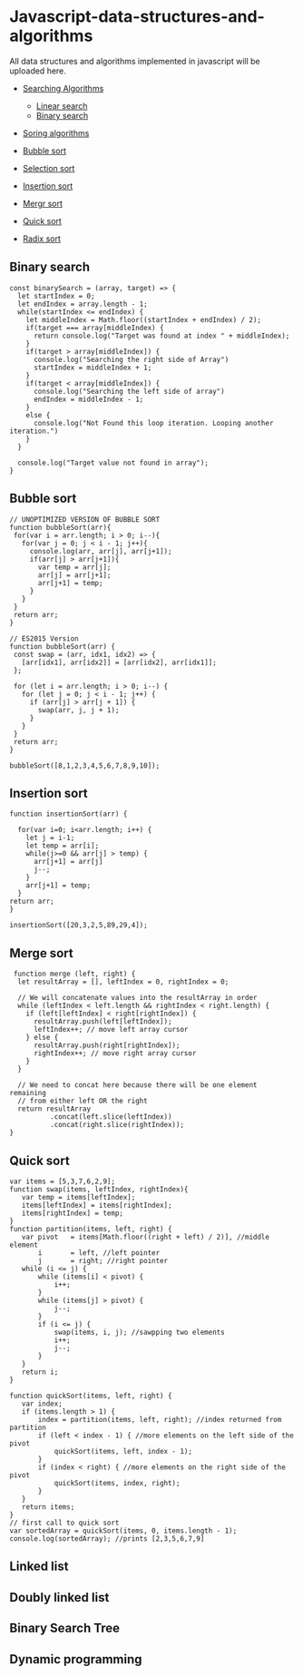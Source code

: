 # Javascript-data-structures-and-algorithms

 All data structures and algorithms implemented in javascript will be uploaded here.

 - [Searching Algorithms](#searching-algoorithms)
    * [Linear search](#linear-search)
    * [Binary search](#binary-search) 
    
 - [Soring algorithms](#sorting-algorithms)   
 - [Bubble sort](#bubble-sort)
 - [Selection sort](#selection-sort)
 - [Insertion sort](#insertion-sort)
 - [Mergr sort](#merge-sort)
 - [Quick sort](#quick-sort)
 - [Radix sort](#radix-sort)


## Binary search

```
const binarySearch = (array, target) => {
  let startIndex = 0;
  let endIndex = array.length - 1;
  while(startIndex <= endIndex) {
    let middleIndex = Math.floor((startIndex + endIndex) / 2);
    if(target === array[middleIndex) {
      return console.log("Target was found at index " + middleIndex);
    }
    if(target > array[middleIndex]) {
      console.log("Searching the right side of Array")
      startIndex = middleIndex + 1;
    }
    if(target < array[middleIndex]) {
      console.log("Searching the left side of array")
      endIndex = middleIndex - 1;
    }
    else {
      console.log("Not Found this loop iteration. Looping another iteration.")
    }
  }
  
  console.log("Target value not found in array");
}
```


## Bubble sort
 ``` 
 // UNOPTIMIZED VERSION OF BUBBLE SORT
function bubbleSort(arr){
  for(var i = arr.length; i > 0; i--){
    for(var j = 0; j < i - 1; j++){
      console.log(arr, arr[j], arr[j+1]);
      if(arr[j] > arr[j+1]){
        var temp = arr[j];
        arr[j] = arr[j+1];
        arr[j+1] = temp;         
      }
    }
  }
  return arr;
}

// ES2015 Version
function bubbleSort(arr) {
  const swap = (arr, idx1, idx2) => {
    [arr[idx1], arr[idx2]] = [arr[idx2], arr[idx1]];
  };

  for (let i = arr.length; i > 0; i--) {
    for (let j = 0; j < i - 1; j++) {
      if (arr[j] > arr[j + 1]) {
        swap(arr, j, j + 1);
      }
    }
  }
  return arr;
}

bubbleSort([8,1,2,3,4,5,6,7,8,9,10]);
 ```
## Insertion sort

```
function insertionSort(arr) {
  
  for(var i=0; i<arr.length; i++) {
    let j = i-1;
    let temp = arr[i];
    while(j>=0 && arr[j] > temp) {
      arr[j+1] = arr[j]
      j--;
    }
    arr[j+1] = temp;
  }
return arr;
}

insertionSort([20,3,2,5,89,29,4]);
```
## Merge sort

```
 function merge (left, right) {
  let resultArray = [], leftIndex = 0, rightIndex = 0;

  // We will concatenate values into the resultArray in order
  while (leftIndex < left.length && rightIndex < right.length) {
    if (left[leftIndex] < right[rightIndex]) {
      resultArray.push(left[leftIndex]);
      leftIndex++; // move left array cursor
    } else {
      resultArray.push(right[rightIndex]);
      rightIndex++; // move right array cursor
    }
  }

  // We need to concat here because there will be one element remaining
  // from either left OR the right
  return resultArray
          .concat(left.slice(leftIndex))
          .concat(right.slice(rightIndex));
}
```
 ## Quick sort
 ```
 var items = [5,3,7,6,2,9];
function swap(items, leftIndex, rightIndex){
    var temp = items[leftIndex];
    items[leftIndex] = items[rightIndex];
    items[rightIndex] = temp;
}
function partition(items, left, right) {
    var pivot   = items[Math.floor((right + left) / 2)], //middle element
        i       = left, //left pointer
        j       = right; //right pointer
    while (i <= j) {
        while (items[i] < pivot) {
            i++;
        }
        while (items[j] > pivot) {
            j--;
        }
        if (i <= j) {
            swap(items, i, j); //sawpping two elements
            i++;
            j--;
        }
    }
    return i;
}

function quickSort(items, left, right) {
    var index;
    if (items.length > 1) {
        index = partition(items, left, right); //index returned from partition
        if (left < index - 1) { //more elements on the left side of the pivot
            quickSort(items, left, index - 1);
        }
        if (index < right) { //more elements on the right side of the pivot
            quickSort(items, index, right);
        }
    }
    return items;
}
// first call to quick sort
var sortedArray = quickSort(items, 0, items.length - 1);
console.log(sortedArray); //prints [2,3,5,6,7,9]
 
```

## Linked list
 
## Doubly linked list

## Binary Search Tree

## Dynamic programming
